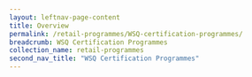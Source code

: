 ```yaml
---
layout: leftnav-page-content
title: Overview
permalink: /retail-programmes/WSQ-certification-programmes/
breadcrumb: WSQ Certification Programmes
collection_name: retail-programmes
second_nav_title: "WSQ Certification Programmes"
---
```


